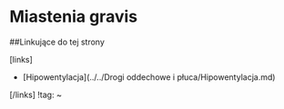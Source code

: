 # Miastenia gravis





##Linkujące do tej strony

[links]

- [Hipowentylacja](../../Drogi oddechowe i płuca/Hipowentylacja.md)


[/links]
!tag:
~

